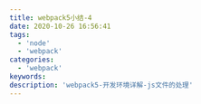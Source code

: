 ```yaml
---
title: webpack5小结-4
date: 2020-10-26 16:56:41
tags:
  - 'node'
  - 'webpack'
categories:
  - 'webpack'
keywords:
description: 'webpack5-开发环境详解-js文件的处理'
---
```

